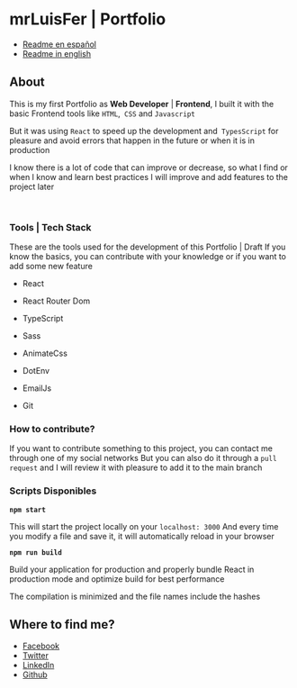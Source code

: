 # mrLuisFer | Portfolio

- [Readme en español](./README.es.md)
- [Readme in english](./README.md)

## About

This is my first Portfolio as **Web Developer** | **Frontend**, I built it with the basic Frontend tools like `HTML`,` CSS` and `Javascript`

But it was using `React` to speed up the development and` TypesScript` for pleasure and avoid errors that happen in the future or when it is in production

I know there is a lot of code that can improve or decrease, so what I find or when I know and learn best practices I will improve and add features to the project later

<br />

### Tools | Tech Stack

These are the tools used for the development of this Portfolio | Draft
If you know the basics, you can contribute with your knowledge or if you want to add some new feature

- React

- React Router Dom

- TypeScript

- Sass

- AnimateCss

- DotEnv

- EmailJs

- Git

### How to contribute?

If you want to contribute something to this project, you can contact me through one of my social networks
But you can also do it through a `pull request` and I will review it with pleasure to add it to the main branch

### Scripts Disponibles

**`npm start`**

This will start the project locally on your `localhost: 3000`
And every time you modify a file and save it, it will automatically reload in your browser

**`npm run build`**

Build your application for production and properly bundle React in production mode and optimize build for best performance

The compilation is minimized and the file names include the hashes

## Where to find me?

- [Facebook](https://www.facebook.com/profile.php?id=100013068189807)
- [Twitter](https://twitter.com/lolesuncrak)
- [LinkedIn](https://www.linkedin.com/in/mrluisfer/)
- [Github](https://github.com/mrLuisFer)
